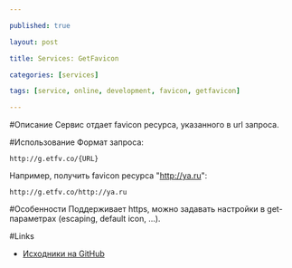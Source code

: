 ```yaml
---

published: true

layout: post

title: Services: GetFavicon

categories: [services]

tags: [service, online, development, favicon, getfavicon]

---
```


#Описание
Сервис отдает favicon ресурса, указанного в url запроса.

#Использование
Формат запроса:
```
http://g.etfv.co/{URL}
```
Например, получить favicon ресурса "http://ya.ru":
```
http://g.etfv.co/http://ya.ru
```
#Особенности
Поддерживает https, можно задавать настройки в get-параметрах (escaping, default icon, ...).

#Links
*   [Исходники на GitHub](https://github.com/potatolondon/getfavicon)
